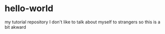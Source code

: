 # hello-world
my tutorial repository
I don't like to talk about myself to strangers so this is a bit akward
